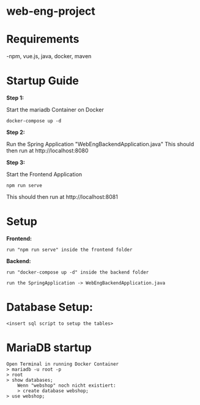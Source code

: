 # web-eng-project

# Requirements

-npm, vue.js, java, docker, maven

# Startup Guide 

**Step 1:**

Start the mariadb Container on Docker 

    docker-compose up -d

**Step 2:**

Run the Spring Application "WebEngBackendApplication.java"
This should then run at http://localhost:8080

**Step 3:**

Start the Frontend Application

    npm run serve

This should then run at http://localhost:8081



# Setup

**Frontend:** 

    run "npm run serve" inside the frontend folder

**Backend:** 

    run "docker-compose up -d" inside the backend folder 

    run the SpringApplication -> WebEngBackendApplication.java

# Database Setup:

    <insert sql script to setup the tables>


# MariaDB startup

    Open Terminal in running Docker Container
    > mariadb -u root -p
    > root
    > show databases;
        Wenn "webshop" noch nicht existiert:
        > create database webshop;
    > use webshop;